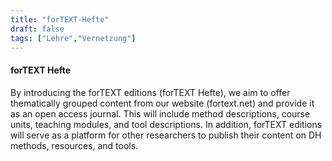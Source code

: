 ```yaml
---
title: "forTEXT-Hefte"
draft: false
tags: ["Lehre","Vernetzung"]
---
```

#### forTEXT Hefte

By introducing the forTEXT editions (forTEXT Hefte), we aim to offer thematically grouped content from our website (fortext.net) and provide it as an open access journal. This will include method descriptions, course units, teaching modules, and tool descriptions. In addition, forTEXT editions will serve as a platform for other researchers to publish their content on DH methods, resources, and tools.